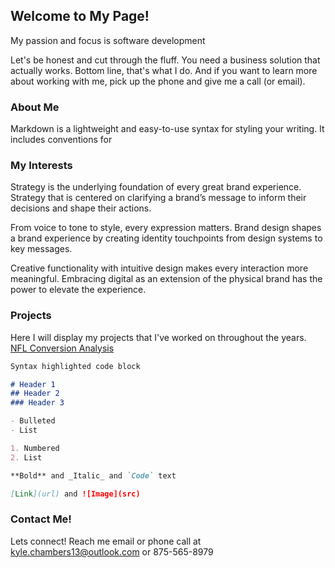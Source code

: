 ## Welcome to My Page!

My passion and focus is software development

Let's be honest and cut through the fluff. You need a business solution that actually works. Bottom line, that's what I do. And if you want to learn more about working with me, pick up the phone and give me a call (or email).

### About Me

Markdown is a lightweight and easy-to-use syntax for styling your writing. It includes conventions for

### My Interests
Strategy is the underlying foundation of every great brand experience. Strategy that is centered on clarifying a brand’s message to inform their decisions and shape their actions.

From voice to tone to style, every expression matters. Brand design shapes a brand experience by creating identity touchpoints from design systems to key messages.

Creative functionality with intuitive design makes every interaction more meaningful. Embracing digital as an extension of the physical brand has the power to elevate the experience.


### Projects

Here I will display my projects that I've worked on throughout the years.  
[NFL Conversion Analysis](https://github.com/MyFriendKMC/Conversions/blob/master/NFL_conversions.ipynb)

```markdown
Syntax highlighted code block

# Header 1
## Header 2
### Header 3

- Bulleted
- List

1. Numbered
2. List

**Bold** and _Italic_ and `Code` text

[Link](url) and ![Image](src)
```



### Contact Me!
Lets connect! Reach me email or phone call at kyle.chambers13@outlook.com or 875-565-8979
